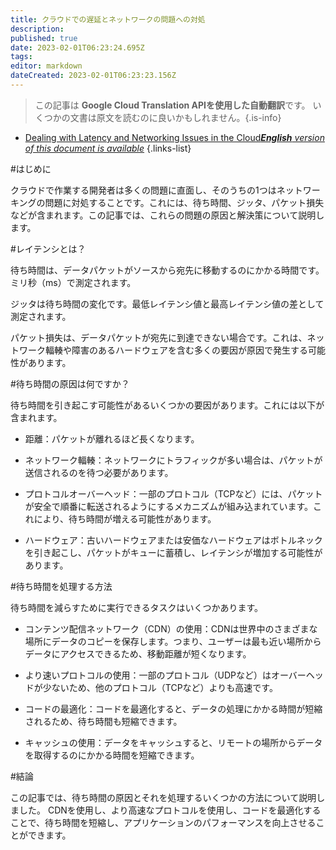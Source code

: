 ```yaml
---
title: クラウドでの遅延とネットワークの問題への対処
description: 
published: true
date: 2023-02-01T06:23:24.695Z
tags: 
editor: markdown
dateCreated: 2023-02-01T06:23:23.156Z
---
```


> この記事は **Google Cloud Translation APIを使用した自動翻訳**です。
いくつかの文書は原文を読むのに良いかもしれません。{.is-info}

- [Dealing with Latency and Networking Issues in the Cloud***English** version of this document is available*](/en/Knowledge-base/Cloud/dealing-with-latency-and-networking-issues-in-the-cloud)
{.links-list}



#はじめに

クラウドで作業する開発者は多くの問題に直面し、そのうちの1つはネットワーキングの問題に対処することです。これには、待ち時間、ジッタ、パケット損失などが含まれます。この記事では、これらの問題の原因と解決策について説明します。

#レイテンシとは？

待ち時間は、データパケットがソースから宛先に移動するのにかかる時間です。ミリ秒（ms）で測定されます。

ジッタは待ち時間の変化です。最低レイテンシ値と最高レイテンシ値の差として測定されます。

パケット損失は、データパケットが宛先に到達できない場合です。これは、ネットワーク輻輳や障害のあるハードウェアを含む多くの要因が原因で発生する可能性があります。

#待ち時間の原因は何ですか？

待ち時間を引き起こす可能性があるいくつかの要因があります。これには以下が含まれます。

- 距離：パケットが離れるほど長くなります。

- ネットワーク輻輳：ネットワークにトラフィックが多い場合は、パケットが送信されるのを待つ必要があります。

- プロトコルオーバーヘッド：一部のプロトコル（TCPなど）には、パケットが安全で順番に転送されるようにするメカニズムが組み込まれています。これにより、待ち時間が増える可能性があります。

- ハードウェア：古いハードウェアまたは安価なハードウェアはボトルネックを引き起こし、パケットがキューに蓄積し、レイテンシが増加する可能性があります。

#待ち時間を処理する方法

待ち時間を減らすために実行できるタスクはいくつかあります。

- コンテンツ配信ネットワーク（CDN）の使用：CDNは世界中のさまざまな場所にデータのコピーを保存します。つまり、ユーザーは最も近い場所からデータにアクセスできるため、移動距離が短くなります。

- より速いプロトコルの使用：一部のプロトコル（UDPなど）はオーバーヘッドが少ないため、他のプロトコル（TCPなど）よりも高速です。

- コードの最適化：コードを最適化すると、データの処理にかかる時間が短縮されるため、待ち時間も短縮できます。

- キャッシュの使用：データをキャッシュすると、リモートの場所からデータを取得するのにかかる時間を短縮できます。

#結論

この記事では、待ち時間の原因とそれを処理するいくつかの方法について説明しました。 CDNを使用し、より高速なプロトコルを使用し、コードを最適化することで、待ち時間を短縮し、アプリケーションのパフォーマンスを向上させることができます。